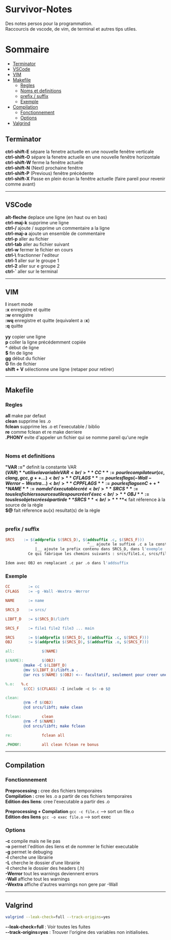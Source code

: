 # Survivor-Notes
Des notes persos pour la programmation.<br />
Raccourcis de vscode, de vim, de terminal et autres tips utiles.

# Sommaire

- [Terminator](#Terminator)
- [VSCode](#VSCode)
- [VIM](#VIM)
- [Makefile](#Makefile)
  - [Regles](#Regles)
  - [Noms et definitions](https://github.com/B4L00/Survivor-Notes#noms-et-definitions)
  - [prefix / suffix](https://github.com/B4L00/Survivor-Notes#prefix--suffix)
  - [Exemple](#Exemple)
- [Compilation](#Compilation)
  - [Fonctionnement](#Fonctionnement)
  - [Options](#Options)
- [Valgrind](#Valgrind)


## Terminator
**ctrl-shift-E**  sépare la fenetre actuelle en une nouvelle fenêtre verticale<br />
**ctrl-shift-O**  sépare la fenetre actuelle en une nouvelle fenêtre horizontale<br />
**ctrl-shift-W**  ferme la fenêtre actuelle<br />
**ctrl-shift-N**  (Next) prochaine fenêtre<br />
**ctrl-shift-P**  (Previous) fenêtre précèdente<br />
**ctrl-shift-X**  Passe en plein écran la fenêtre actuelle (faire pareil pour revenir comme avant)

---------------------------

## VSCode
**alt-fleche**   deplace une ligne (en haut ou en bas)<br />
**ctrl-maj-k**   supprime une ligne<br />
**ctrl-/**       ajoute / supprime un commentaire a la ligne <br />
**ctrl-maj-a**   ajoute un ensemble de commentaire<br />
**ctrl-p**       aller au fichier<br />
**ctrl-tab**     aller au fichier suivant <br />
**ctrl-w**       fermer le fichier en cours <br />
**ctrl-\\**      fractionner l'editeur <br />
**ctrl-1**       aller sur le groupe 1 <br />
**ctrl-2**       aller sur e groupe 2 <br />
**ctrl-`**       aller sur le terminal <br />

---------------------------

## VIM
**I**		insert mode<br />
**:x** 	enregistre et quitte<br />
**:w**  enregistre<br />
**:wq** enregistre et quitte (equivalent a **:x**)<br />
**:q**  quitte<br />
<br />
**yy**  copier une ligne<br />
**p**   coller la ligne précédemment copiée<br />
**^**		début de ligne<br />
**$**		fin de ligne<br />
**gg**	début du fichier<br />
**G**		fin de fichier<br />
**shift + V** sélectionne une ligne (retaper pour retirer)<br />

---------------------------

## Makefile

### Regles
**all**     make par defaut<br />
**clean**   supprime les .o <br />
**fclean**  supprime les .o et l'executable / biblio<br />
**re**      comme fclean et re make derriere<br />
**.PHONY**  evite d'appeler un fichier qui se nomme pareil qu'une regle<br />
<br />
### Noms et definitions
**"VAR :="**  definit la constante VAR<br />
**$(VAR)**  utilise la variable VAR<br />
**CC**			:=	pour le compilateur (cc, clang, gcc, g++ ...)<br />
**CFLAGS** 	:=	pour les flags (-Wall -Werror -Wextra ...)<br />
**CPPFLAGS** := pour les flags en C++
**NAME**		:=  nom de l'éxecutable créé<br />
**SRCS**		:=  tous les fichiers sources utiles pour créer l'éxec<br />
**OBJ**			:=   tous les objets crées à partir de **SRCS**<br />
**%.c** fait référence à tout les fichiers .c (idem pour %.o)<br />
**$<** fait réference à la source de la règle<br />
**$@** fait réference au(x) resultat(s) de la règle<br />
<br />
### prefix / suffix
```Makefile
SRCS	:= $(addprefix $(SRCS_D), $(addsuffix .c, $(SRCS_F)))
             ^                      ^__ ajoute le suffixe .c a la constante SRCS_F. Donc ajoute .c a tout les fichiers etant definit dans SRCS_F
             |__ ajoute le prefix contenu dans SRCS_D, dans l'exemple : "srcs/"
          Ce qui fabrique les chemins suivants : srcs/file1.c, srcs/file2.c, srcs/file3.c et srcs/main.c

Idem avec OBJ en remplacant .c par .o dans l'addsuffix
```

### Exemple
``` Makefile
CC        := cc
CFLAGS    := -g -Wall -Wextra -Werror

NAME      := name

SRCS_D    := srcs/

LIBFT_D   := $(SRCS_D)/libft

SRCS_F    := file1 file2 file3 ... main

SRCS      := $(addprefix $(SRCS_D), $(addsuffix .c, $(SRCS_F)))
OBJ       := $(addprefix $(SRCS_D), $(addsuffix .o, $(SRCS_F)))

all:            $(NAME)

$(NAME):        $(OBJ)
        @make -C $(LIBFT_D)
        @mv $(LIBFT_D)/libft.a .
        @ar rcs $(NAME) $(OBJ) <-- facultatif, seulement pour creer une biblio

%.o:   %.c
        $(CC) $(CFLAGS) -I include -c $< -o $@

clean:
        @rm -f $(OBJ)
        @cd srcs/libft; make clean

fclean:         clean
        @rm -f $(NAME)
        @cd srcs/libft; make fclean

re:             fclean all

.PHONY:         all clean fclean re bonus
```

---------------------------

## Compilation
### Fonctionnement
**Preprocessing :**     cree des fichiers temporaires<br />
**Compilation :**       cree les .o a partir de ces fichiers temporaires<br />
**Edition des liens**:  cree l'executable a partir des .o<br />

**Preprocessing + Compilation**   ```gcc -c file.c``` --> sort un file.o <br />
**Edition des liens**             ```gcc -o exec file.o``` --> sort exec <br />

### Options
**-c** compile mais ne lie pas<br />
**-o** permet l'edition des liens et de nommer le fichier executable<br />
**-g** permet le debuging<br />
**-l** cherche une librairie<br />
**-L** cherche le dossier d'une librairie<br />
**-I** cherche le dossier des headers (.h)<br />
**-Werror** tout les warnings deviennent errors<br />
**-Wall** affiche tout les warnings<br />
**-Wextra** affiche d'autres warnings non gere par -Wall<br />

---------------------------

## Valgrind

```bash
valgrind --leak-check=full --track-origins=yes
```
**--leak-check=full** : Voir toutes les fuites <br>
**--track-origins=yes** : Trouver l'origine des variables non initialisées.

